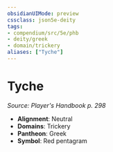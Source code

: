 ```yaml
---
obsidianUIMode: preview
cssclass: json5e-deity
tags:
- compendium/src/5e/phb
- deity/greek
- domain/trickery
aliases: ["Tyche"]
---
```

# Tyche
*Source: Player's Handbook p. 298* 

- **Alignment**: Neutral
- **Domains**: Trickery
- **Pantheon**: Greek
- **Symbol**: Red pentagram